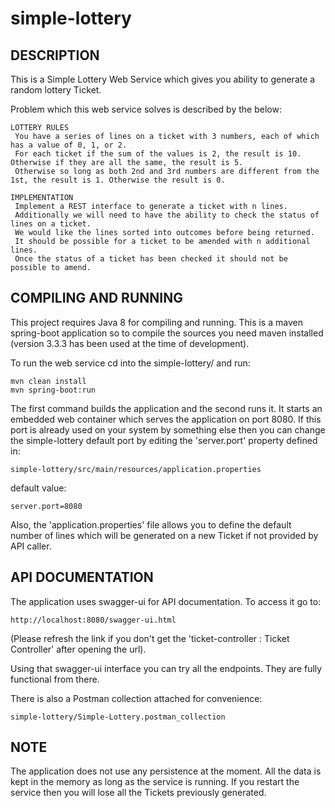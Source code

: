 # simple-lottery

DESCRIPTION
-
This is a Simple Lottery Web Service which gives you ability to generate a random lottery Ticket.

Problem which this web service solves is described by the below:

    LOTTERY RULES
     You have a series of lines on a ticket with 3 numbers, each of which has a value of 0, 1, or 2.
     For each ticket if the sum of the values is 2, the result is 10. Otherwise if they are all the same, the result is 5.
     Otherwise so long as both 2nd and 3rd numbers are different from the 1st, the result is 1. Otherwise the result is 0.

    IMPLEMENTATION
     Implement a REST interface to generate a ticket with n lines.
     Additionally we will need to have the ability to check the status of lines on a ticket.
     We would like the lines sorted into outcomes before being returned.
     It should be possible for a ticket to be amended with n additional lines.
     Once the status of a ticket has been checked it should not be possible to amend.


COMPILING AND RUNNING
-
This project requires Java 8 for compiling and running.
This is a maven spring-boot application so to compile the sources you need maven installed
(version 3.3.3 has been used at the time of development).

To run the web service cd into the simple-lottery/ and run:
    
    mvn clean install
    mvn spring-boot:run

The first command builds the application and the second runs it. It starts an embedded web container which serves the
application on port 8080. If this port is already used on your system by something else then you can change the
simple-lottery default port by editing the 'server.port' property defined in:

    simple-lottery/src/main/resources/application.properties
    
default value:

    server.port=8080

Also, the 'application.properties' file allows you to define the default number of lines which will be generated on a new Ticket
if not provided by API caller.


API DOCUMENTATION
-
The application uses swagger-ui for API documentation. To access it go to:

    http://localhost:8080/swagger-ui.html

(Please refresh the link if you don't get the 'ticket-controller : Ticket Controller'
    after opening the url).

Using that swagger-ui interface you can try all the endpoints. They are fully functional from there.

There is also a Postman collection attached for convenience:

    simple-lottery/Simple-Lottery.postman_collection


NOTE
-
The application does not use any persistence at the moment. All the data is kept in the memory as long as the service is running.
If you restart the service then you will lose all the Tickets previously generated.
